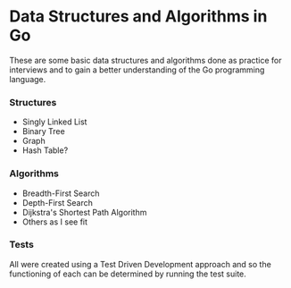 # Data Structures and Algorithms in Go

These are some basic data structures and algorithms done as practice for interviews and to gain a better understanding
of the Go programming language.

### Structures
- Singly Linked List
- Binary Tree
- Graph
- Hash Table?

### Algorithms
- Breadth-First Search
- Depth-First Search
- Dijkstra's Shortest Path Algorithm
- Others as I see fit


### Tests
All were created using a Test Driven Development approach and so the functioning of each can be determined by
running the test suite.
